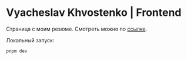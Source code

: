 # Vyacheslav Khvostenko | Frontend

Страница с моим резюме. Смотреть можно по [ссылке](https://astefu.github.io/khvostenko-cv/).

Локальный запуск:

~~~shell
pnpm dev
~~~
